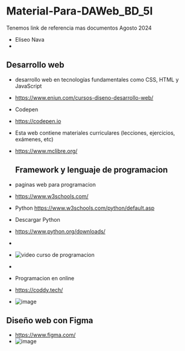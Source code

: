 # Material-Para-DAWeb_BD_5I
Tenemos link de referencia mas documentos Agosto 2024
- Eliseo Nava
- 
## Desarrollo web
- desarrollo web en tecnologías fundamentales como CSS, HTML y JavaScript
- https://www.eniun.com/cursos-diseno-desarrollo-web/

- Codepen
- https://codepen.io

- Esta web contiene materiales curriculares (lecciones, ejercicios, exámenes, etc)
- https://www.mclibre.org/

  ## Framework y lenguaje de programacion
- paginas web para programacion
- https://www.w3schools.com/
- Python   https://www.w3schools.com/python/default.asp
- Descargar Python
- https://www.python.org/downloads/
- 
- ![video curso de programacion](https://youtu.be/yJg0_7r3f-M?si=WxQRV1B2hGFYd-OU)
- 
- Programacion en online
- https://coddy.tech/
- ![image](https://github.com/user-attachments/assets/0cfb7f2c-ab7b-4e62-a407-b472731d63d5)

## Diseño web con Figma
-  https://www.figma.com/
-  ![image](https://github.com/user-attachments/assets/0d8dad56-8b85-44cc-bbe9-f8c71f8181d7)

  
